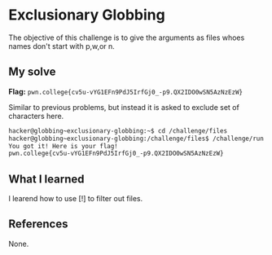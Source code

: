 # Exclusionary Globbing
The objective of this challenge is to give the arguments as files whoes names don't start with p,w,or n.

## My solve
**Flag:** `pwn.college{cv5u-vYG1EFn9PdJ5IrfGj0_-p9.QX2IDO0wSN5AzNzEzW}`

Similar to previous problems, but instead it is asked to exclude set of characters here.
```bash
hacker@globbing~exclusionary-globbing:~$ cd /challenge/files
hacker@globbing~exclusionary-globbing:/challenge/files$ /challenge/run [!pwn]*
You got it! Here is your flag!
pwn.college{cv5u-vYG1EFn9PdJ5IrfGj0_-p9.QX2IDO0wSN5AzNzEzW}
```

## What I learned
I learend how to use [!] to filter out files.

## References 
None.
